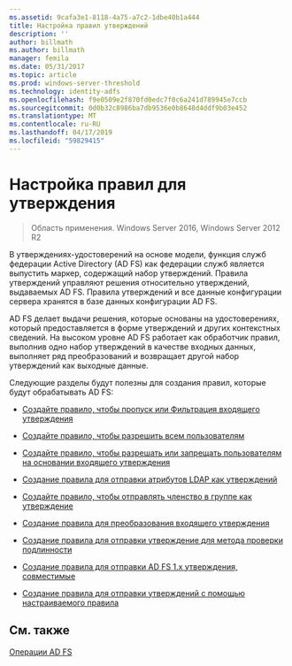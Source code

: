 ```yaml
---
ms.assetid: 9cafa3e1-8118-4a75-a7c2-1dbe40b1a444
title: Настройка правил утверждений
description: ''
author: billmath
ms.author: billmath
manager: femila
ms.date: 05/31/2017
ms.topic: article
ms.prod: windows-server-threshold
ms.technology: identity-adfs
ms.openlocfilehash: f9e0509e2f870fd0edc7f0c6a241d789945e7ccb
ms.sourcegitcommit: 0d0b32c8986ba7db9536e0b8648d4ddf9b03e452
ms.translationtype: MT
ms.contentlocale: ru-RU
ms.lasthandoff: 04/17/2019
ms.locfileid: "59829415"
---
```

# <a name="configure-claim-rules"></a>Настройка правил для утверждения

>Область применения. Windows Server 2016, Windows Server 2012 R2

В утверждениях\-удостоверений на основе модели, функция служб федерации Active Directory \(AD FS\) как федерации служб является выпустить маркер, содержащий набор утверждений. Правила утверждений управляют решения относительно утверждений, выдаваемых AD FS. Правила утверждений и все данные конфигурации сервера хранятся в базе данных конфигурации AD FS.  
  
AD FS делает выдачи решения, которые основаны на удостоверениях, который предоставляется в форме утверждений и других контекстных сведений. На высоком уровне AD FS работает как обработчик правил, выполнив одно набор утверждений в качестве входных данных, выполняет ряд преобразований и возвращает другой набор утверждений как выходные данные. 

Следующие разделы будут полезны для создания правил, которые будут обрабатывать AD FS: 
  
-   [Создайте правило, чтобы пропуск или Фильтрация входящего утверждения](Create-a-Rule-to-Pass-Through-or-Filter-an-Incoming-Claim.md)  
  
-   [Создайте правило, чтобы разрешить всем пользователям](Create-a-Rule-to-Permit-All-Users.md)  
  
-   [Создайте правило, чтобы разрешать или запрещать пользователям на основании входящего утверждения](Create-a-Rule-to-Permit-or-Deny-Users-Based-on-an-Incoming-Claim.md)  
  
-   [Создание правила для отправки атрибутов LDAP как утверждений](Create-a-Rule-to-Send-LDAP-Attributes-as-Claims.md)  
  
-   [Создайте правило, чтобы отправлять членство в группе как утверждение](Create-a-Rule-to-Send-Group-Membership-as-a-Claim.md)  
  
-   [Создание правила для преобразования входящего утверждения](Create-a-Rule-to-Transform-an-Incoming-Claim.md)  
  
-   [Создание правила для отправки утверждение для метода проверки подлинности](Create-a-Rule-to-Send-an-Authentication-Method-Claim.md) 
-   [Создание правила для отправки AD FS 1.x утверждения, совместимые](Create-a-Rule-to-Send-an-AD-FS-1x-Compatible-Claim.md) 
  
-   [Создание правила для отправки утверждений с помощью настраиваемого правила](Create-a-Rule-to-Send-Claims-Using-a-Custom-Rule.md)  

## <a name="see-also"></a>См. также  
[Операции AD FS](../../ad-fs/AD-FS-2016-Operations.md) 
